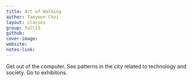 ```yaml
---
title: Art of Walking
author: Taeyoon Choi
layout: classes
group: fall13
github:
cover-image:
website:
notes-link:
---
```

Get out of the computer. See patterns in the city related to technology and society. Go to exhibitons.